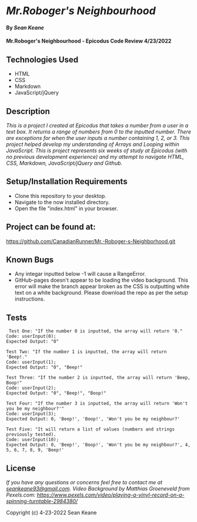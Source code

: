 # _Mr.Roboger's Neighbourhood_

#### By _**Sean Keane**_

#### Mr.Roboger's Neighbourhood - Epicodus Code Review 4/23/2022

## Technologies Used

* HTML
* CSS
* Markdown
* JavaScript/jQuery

## Description
_This is a project I created at Epicodus that takes a number from a user in a text box.  It returns a range of numbers from 0 to the inputted number.  There are exceptions for when the user inputs a number containing 1, 2, or 3.  This project helped develop my understanding of Arrays and Looping within JavaScript.   This is project represents six weeks of study at Epicodus (with no previous development experience) and my attempt to navigate HTML, CSS, Markdown, JavaScript/jQuery and Github._

## Setup/Installation Requirements

* Clone this repository to your desktop.
* Navigate to the now installed directory.
* Open the file "index.html" in your browser.

## Project can be found at:
https://github.com/CanadianRunner/Mr.-Roboger-s-Neighborhood.git

## Known Bugs

* Any integar inputted below -1 will cause a RangeError.
* GitHub-pages doesn't appear to be loading the video background.  This error will make the branch appear broken as the CSS is outputting white text on a white background.  Please download the repo as per the setup instructions.

## Tests

```
 Test One: "If the number 0 is inputted, the array will return '0."
Code: userInput(0);
Expected Output: "0" 
```
```
Test Two: "If the number 1 is inputted, the array will return  'Beep!."
Code: userInput(1);
Expected Output: "0", "Beep!"
```
```
Test Three: "If the number 2 is inputted, the array will return 'Beep, Boop!"
Code: userInput(2);
Expected Output: "0", "Beep!", "Boop!"
```
```
Test Four: "If the number 3 is inputted, the array will return 'Won't you be my neighbour?'"
Code: userInput(3);
Expected Output: 0, 'Beep!', 'Boop!', 'Won't you be my neighbour?'
```
```
Test Five: "It will return a list of values (numbers and strings previously tested). 
Code: userInput(10);
Expected Output: 0, 'Beep!', 'Boop!', 'Won't you be my neighbour?', 4, 5, 6, 7, 8, 9, 'Beep!'
```


## License

_If you have any questions or concerns feel free to contact me at seankeane93@gmail.com. Video Background by Matthias Groeneveld from Pexels.com: 
https://www.pexels.com/video/playing-a-vinyl-record-on-a-spinning-turntable-2984380/_





Copyright (c) 4-23-2022 Sean Keane